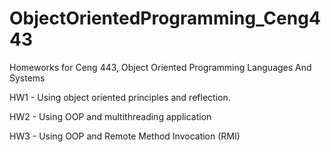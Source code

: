 # ObjectOrientedProgramming_Ceng443
Homeworks for Ceng 443, Object Oriented Programming Languages And Systems


HW1 - Using object oriented principles and reflection.

HW2 - Using OOP and multithreading application

HW3 - Using OOP and Remote Method Invocation (RMI)